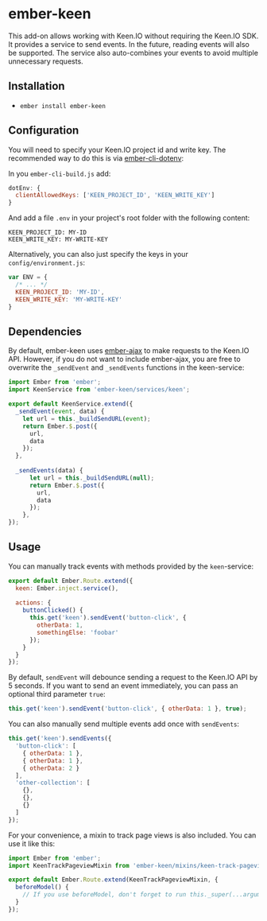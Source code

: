 # ember-keen

This add-on allows working with Keen.IO without requiring the Keen.IO SDK. 
It provides a service to send events. In the future, reading events will also be supported.
The service also auto-combines your events to avoid multiple unnecessary requests. 

## Installation

* `ember install ember-keen`

## Configuration

You will need to specify your Keen.IO project id and write key.
The recommended way to do this is via [ember-cli-dotenv](https://github.com/fivetanley/ember-cli-dotenv):

In you `ember-cli-build.js` add:

```js
dotEnv: {
  clientAllowedKeys: ['KEEN_PROJECT_ID', 'KEEN_WRITE_KEY']
}
```

And add a file `.env` in your project's root folder with the following content:

```
KEEN_PROJECT_ID: MY-ID
KEEN_WRITE_KEY: MY-WRITE-KEY
```

Alternatively, you can also just specify the keys in your `config/environment.js`:

```js
var ENV = {
  /* ... */
  KEEN_PROJECT_ID: 'MY-ID',
  KEEN_WRITE_KEY: 'MY-WRITE-KEY'
}
```

## Dependencies

By default, ember-keen uses [ember-ajax](https://github.com/ember-cli/ember-ajax) to make requests to the Keen.IO API.
However, if you do not want to include ember-ajax, you are free to overwrite the `_sendEvent` and `_sendEvents` functions
in the keen-service:

```js
import Ember from 'ember';
import KeenService from 'ember-keen/services/keen';

export default KeenService.extend({
  _sendEvent(event, data) {
    let url = this._buildSendURL(event);  
    return Ember.$.post({
      url,
      data
    });
  },
  
  _sendEvents(data) {
      let url = this._buildSendURL(null);  
      return Ember.$.post({
        url,
        data
      });
    },
});
```

## Usage

You can manually track events with methods provided by the `keen`-service:

```js
export default Ember.Route.extend({
  keen: Ember.inject.service(),
  
  actions: {
    buttonClicked() {
      this.get('keen').sendEvent('button-click', {
        otherData: 1,
        somethingElse: 'foobar'
      });  
    }
  }
});
```

By default, `sendEvent` will debounce sending a request to the Keen.IO API by 5 seconds. 
If you want to send an event immediately, you can pass an optional third parameter `true`:

```js
this.get('keen').sendEvent('button-click', { otherData: 1 }, true);
```

You can also manually send multiple events add once with `sendEvents`:

```js
this.get('keen').sendEvents({
  'button-click': [
    { otherData: 1 },
    { otherData: 1 },
    { otherData: 2 }
  ],
  'other-collection': [
    {},
    {},
    {}
  ]
});
```

For your convenience, a mixin to track page views is also included. You can use it like this:

```js
import Ember from 'ember';
import KeenTrackPageviewMixin from 'ember-keen/mixins/keen-track-pageview';

export default Ember.Route.extend(KeenTrackPageviewMixin, {
  beforeModel() {
    // If you use beforeModel, don't forget to run this._super(...arguments);
  }
});
```
